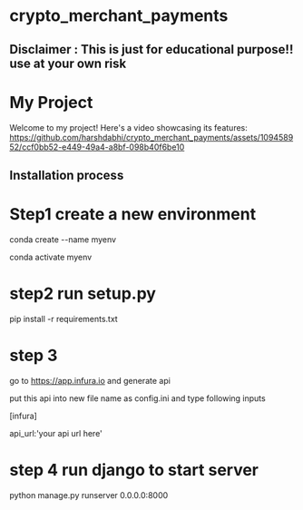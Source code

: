 # crypto_merchant_payments

## Disclaimer : This is just for educational purpose!! use at your own risk


# My Project
Welcome to my project! Here's a video showcasing its features:
https://github.com/harshdabhi/crypto_merchant_payments/assets/109458952/ccf0bb52-e449-49a4-a8bf-098b40f6be10

## Installation process

# Step1 create a new environment
conda create --name myenv

conda activate myenv

# step2 run setup.py

pip install -r requirements.txt



# step 3
go to https://app.infura.io and generate api

put this  api into new file name as config.ini and type following inputs

[infura] 

api_url:'your api url here'

# step 4 run django to start server
python manage.py runserver 0.0.0.0:8000




